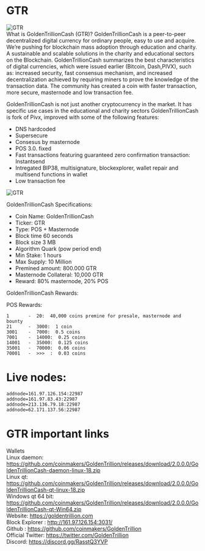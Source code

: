 # GTR  



![GTR](https://goldentrillion.com/client/image_coins/GTR2.png)<br> 
What is GoldenTrillionCash (GTR)?
GoldenTrillionCash is a peer-to-peer decentralized digital currency for ordinary people, easy to use and acquire. We’re pushing for blockchain mass adoption through education and charity. A sustainable and scalable solutions in the charity and educational sectors on the Blockchain. GoldenTrillionCash summarizes the best characteristics of digital currencies, which were issued earlier (Bitcoin, Dash,PIVX), such as: increased security, fast consensus mechanism, and increased decentralization achieved by requiring miners to prove the knowledge of the transaction data. The community has created a coin with faster transaction, more secure, masternode and low transaction fee.

GoldenTrillionCash is not just another cryptocurrency in the market. 
It has specific use cases in the educational and charity sectors
GoldenTrillionCash is fork of Pivx, improved with some of the following features: 

- DNS hardcoded 
- Supersecure
- Consesus by masternode 
- POS 3.0. fixed
- Fast transactions featuring guaranteed zero confirmation transaction: Instantsend 
- Intregated BIP38, multisignature, blockexplorer, wallet repair and multisend functions in wallet
- Low transaction fee

![GTR](https://goldentrillion.com/client/image_coins/wallet.png)

GoldenTrillionCash Specifications:
- Coin Name: GoldenTrillionCash
- Ticker: GTR
- Type: POS + Masternode
- Block time 60 seconds
- Block size 3 MB
- Algorithm Quark (pow period end)
- Min Stake: 1 hours
- Max Supply: 10 Million
- Premined amount: 800.000 GTR
- Masternode Collateral: 10,000 GTR
- Reward: 80% masternode, 20% POS

GoldenTrillionCash Rewards:

POS Rewards:
```
1       -  20:  40,000 coins premine for presale, masternode and bounty
21      -  3000:  1 coin
3001    -  7000:  0.5 coins
7001    -  14000:  0.25 coins
14001   -  35000:  0.125 coins
35001   -  70000:  0.06 coins
70001   -  >>>  :  0.03 coins

```
# Live nodes:
```
addnode=161.97.126.154:22987
addnode=161.97.83.43:22987
addnode=213.136.79.18:22987
addnode=62.171.137.56:22987
```

# GTR important links
Wallets<br>
Linux daemon: 
https://github.com/coinmakers/GoldenTrillion/releases/download/2.0.0.0/GoldenTrillionCash-daemon-linux-18.zip<br>
Linux qt: 
https://github.com/coinmakers/GoldenTrillion/releases/download/2.0.0.0/GoldenTrillionCash-qt-linux-18.zip<br>
Windows qt 64 bit: 
https://github.com/coinmakers/GoldenTrillion/releases/download/2.0.0.0/GoldenTrillionCash-qt-Win64.zip<br>
Website: 
https://goldentrillion.com<br> 
Block Explorer : 
http://161.97.126.154:3031/<br> 
Github : 
https://github.com/coinmakers/GoldenTrillion<br> 
Official Twitter: 
https://twitter.com/GoldenTrillion<br> 
Discord: 
https://discord.gg/RasstQ3YVP<br> 
